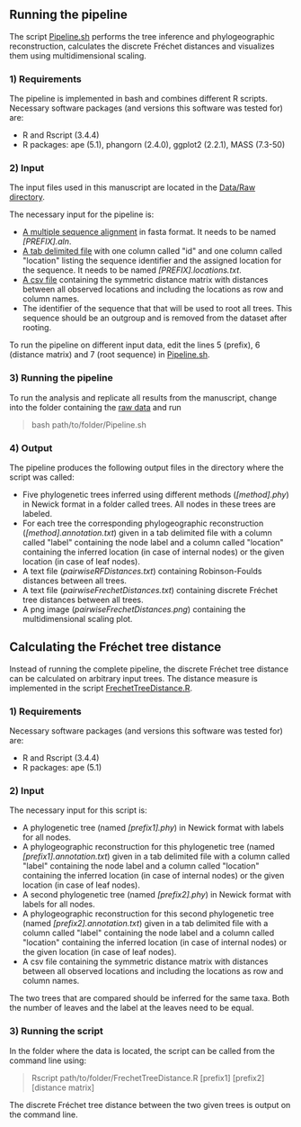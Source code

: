 ## Running the pipeline

The script [Pipeline.sh](https://github.com/hzi-bifo/FrechetTreeDistance/blob/master/Software/Pipeline.sh) performs the tree inference and phylogeographic reconstruction, calculates the discrete Fréchet distances and visualizes them using multidimensional scaling.

### 1) Requirements

The pipeline is implemented in bash and combines different R scripts. Necessary software packages (and versions this software was tested for) are:
* R and Rscript (3.4.4)
* R packages: ape (5.1), phangorn (2.4.0), ggplot2 (2.2.1), MASS (7.3-50)

### 2) Input

The input files used in this manuscript are located in the [Data/Raw directory](https://github.com/hzi-bifo/FrechetTreeDistance/tree/master/Data/Raw).

The necessary input for the pipeline is:
* [A multiple sequence alignment](https://github.com/hzi-bifo/FrechetTreeDistance/blob/master/Data/Raw/Wallace_H5N1_HA.aln) in fasta format. It needs to be named *\[PREFIX\].aln*.
* [A tab delimited file](https://github.com/hzi-bifo/FrechetTreeDistance/blob/master/Data/Raw/Wallace_H5N1_HA.locations.txt) with one column called "id" and one column called "location" listing the sequence identifier and the assigned location for the sequence. It needs to be named *\[PREFIX\].locations.txt*.
* [A csv file](https://github.com/hzi-bifo/FrechetTreeDistance/blob/master/Data/Raw/distance.matrix.csv) containing the symmetric distance matrix with distances between all observed locations and including the locations as row and column names.
* The identifier of the sequence that that will be used to root all trees. This sequence should be an outgroup and is removed from the dataset after rooting.

To run the pipeline on different input data, edit the lines 5 (prefix), 6 (distance matrix) and 7 (root sequence) in [Pipeline.sh](https://github.com/hzi-bifo/FrechetTreeDistance/blob/master/Software/Pipeline.sh).

### 3) Running the pipeline 

To run the analysis and replicate all results from the manuscript, change into the folder containing the [raw data](https://github.com/hzi-bifo/FrechetTreeDistance/tree/master/Data/Raw) and run
> bash path/to/folder/Pipeline.sh

### 4) Output

The pipeline produces the following output files in the directory where the script was called:
* Five phylogenetic trees inferred using different methods (*\[method\].phy*) in Newick format in a folder called trees. All nodes in these trees are labeled.
* For each tree the corresponding phylogeographic reconstruction (*\[method\].annotation.txt*) given in a tab delimited file with a column called "label" containing the node label and a column called "location" containing the inferred location (in case of internal nodes) or the given location (in case of leaf nodes).
* A text file (*pairwiseRFDistances.txt*) containing Robinson-Foulds distances between all trees.
* A text file (*pairwiseFrechetDistances.txt*) containing discrete Fréchet tree distances between all trees.
* A png image (*pairwiseFrechetDistances.png*) containing the multidimensional scaling plot.

## Calculating the Fréchet tree distance

Instead of running the complete pipeline, the discrete Fréchet tree distance can be calculated on arbitrary input trees. The distance measure is implemented in the script [FrechetTreeDistance.R](https://github.com/hzi-bifo/FrechetTreeDistance/blob/master/Software/FrechetTreeDistance.R).

### 1) Requirements

Necessary software packages (and versions this software was tested for) are:
* R and Rscript (3.4.4)
* R packages: ape (5.1)

### 2) Input

The necessary input for this script is:
* A phylogenetic tree (named *\[prefix1\].phy*) in Newick format with labels for all nodes.
* A phylogeographic reconstruction for this phylogenetic tree (named *\[prefix1\].annotation.txt*) given in a tab delimited file with a column called "label" containing the node label and a column called "location" containing the inferred location (in case of internal nodes) or the given location (in case of leaf nodes).
* A second phylogenetic tree (named *\[prefix2\].phy*) in Newick format with labels for all nodes.
* A phylogeographic reconstruction for this second phylogenetic tree (named *\[prefix2\].annotation.txt*) given in a tab delimited file with a column called "label" containing the node label and a column called "location" containing the inferred location (in case of internal nodes) or the given location (in case of leaf nodes).
* A csv file containing the symmetric distance matrix with distances between all observed locations and including the locations as row and column names.

The two trees that are compared should be inferred for the same taxa. Both the number of leaves and the label at the leaves need to be equal.

### 3) Running the script

In the folder where the data is located, the script can be called from the command line using:
> Rscript path/to/folder/FrechetTreeDistance.R \[prefix1\] \[prefix2\] \[distance matrix\]

The discrete Fréchet tree distance between the two given trees is output on the command line.
